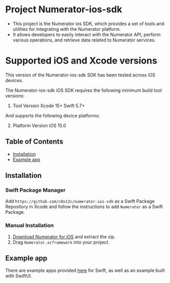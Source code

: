 # Project Numerator-ios-sdk
 * This project is the Numerator ios SDK, which provides a set of tools and utilities for integrating with the Numerator platform.
 * It allows developers to easily interact with the Numerator API, perform various operations, and retrieve data related to Numerator services.


# Supported iOS and Xcode versions

This version of the Numerator-ios-sdk SDK has been tested across iOS devices.

The Numerator-ios-sdk iOS SDK requires the following minimum build tool versions:

1. Tool	Version
    Xcode	15+
    Swift	5.7+

And supports the following device platforms:

2. Platform	Version
    iOS	15.0

## Table of Contents

- [Installation](#installation)
- [Example app](#example)

## Installation

### Swift Package Manager
Add `https://github.com/c0x12c/numerator-ios-sdk` as a Swift Package Repository in Xcode and follow the instructions to add `Numerator` as a Swift Package.

### Manual Installation
1. [Download Numerator for iOS](https://github.com/c0x12c/numerator-ios-sdk/releases/download/1.0.0/NumeratorSDK.xcframework.zip) and extract the zip.
2. Drag `Numerator.xcframework` into your project. 

## Example app
There are example apps provided [here](https://github.com/c0x12c/numerator-ios-sdk/tree/master/Examples) for Swift, as well as an example built with SwiftUI.

  
